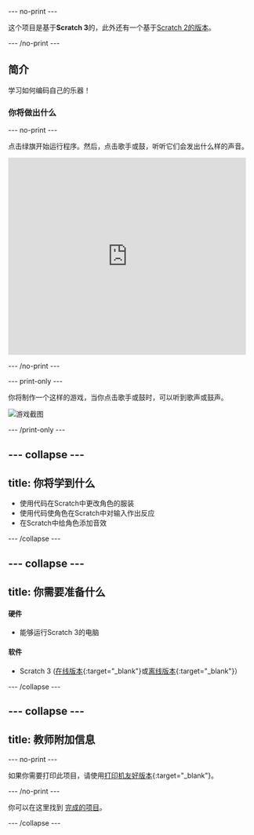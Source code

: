 --- no-print ---

这个项目是基于**Scratch 3**的，此外还有一个基于[Scratch 2的版本](https://projects.raspberrypi.org/zh-CN/projects/rock-band-scratch2)。

--- /no-print ---

## 简介

学习如何编码自己的乐器！

### 你将做出什么

--- no-print ---

点击绿旗开始运行程序。然后，点击歌手或鼓，听听它们会发出什么样的声音。

<div class="scratch-preview">
  <iframe allowtransparency="true" width="485" height="402" src="https://scratch.mit.edu/projects/embed/276872220/?autostart=false" frameborder="0" scrolling="no"></iframe>
</div>

--- /no-print ---

--- print-only ---

你将制作一个这样的游戏，当你点击歌手或鼓时，可以听到歌声或鼓声。

![游戏截图](images/demo.png)

--- /print-only ---

--- collapse ---
---
title: 你将学到什么
---

+ 使用代码在Scratch中更改角色的服装
+ 使用代码使角色在Scratch中对输入作出反应
+ 在Scratch中给角色添加音效

--- /collapse ---

--- collapse ---
---
title: 你需要准备什么
---

#### 硬件

+ 能够运行Scratch 3的电脑

#### 软件

+ Scratch 3 ([在线版本](https://rpf.io/scratchon){:target="_blank"}或[离线版本](https://rpf.io/scratchoff){:target="_blank"}）

--- /collapse ---

--- collapse ---
---
title: 教师附加信息
---

--- no-print ---

如果你需要打印此项目，请使用[打印机友好版本](https://projects.raspberrypi.org/zh-CN/projects/rock-band/print){:target="_blank"}。

--- /no-print ---

你可以在这里找到 [完成的项目](https://rpf.io/p/zh-CN/rock-band-get)。

--- /collapse ---